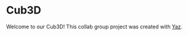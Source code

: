 # Cub3D

Welcome to our Cub3D!
This collab group project was created with [Yaz]([link](https://github.com/Y4ZK4Y)).
